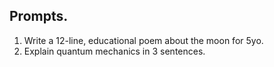 ## Prompts.

1. Write a 12-line, educational poem about the moon for 5yo.
2. Explain quantum mechanics in 3 sentences.
